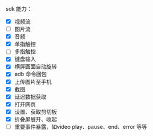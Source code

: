 sdk 能力：

- [x] 视频流
- [ ] 图片流
- [x] 音频
- [x] 单指触控
- [ ] 多指触控
- [x] 键盘输入
- [x] 横屏画面自动旋转
- [x] adb 命令回包
- [x] 上传图片至手机
- [x] 截图
- [x] 延迟数据获取
- [x] 打开网页
- [x] 设置、获取剪切板
- [x] 折叠屏展开、收起
- [ ] 重要事件暴露，如video play、pause、end、error 等等